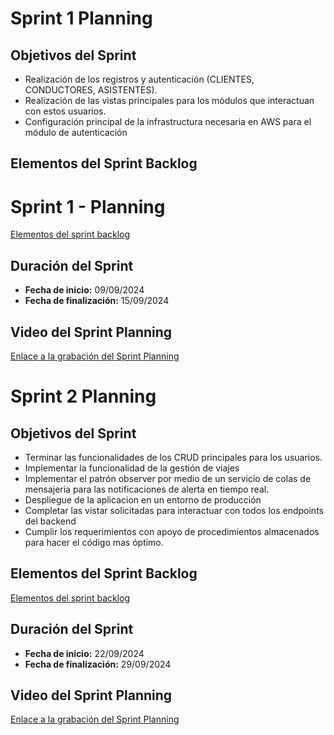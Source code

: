 # Sprint 1 Planning

## Objetivos del Sprint
- Realización de los registros y autenticación (CLIENTES, CONDUCTORES, ASISTENTES).
- Realización de las vistas principales para los módulos que interactuan con estos usuarios.
- Configuración principal de la infrastructura necesaria en AWS para el módulo de autenticación

## Elementos del Sprint Backlog
# Sprint 1 - Planning
[Elementos del sprint backlog](https://ayd1.atlassian.net/issues/?filter=10007&atlOrigin=eyJpIjoiODhlMTBlNjg0OGE4NGQ1YTkyZGVkZGJkNTc4YzcxMmIiLCJwIjoiaiJ9)

## Duración del Sprint
- **Fecha de inicio:** 09/09/2024
- **Fecha de finalización:** 15/09/2024

## Video del Sprint Planning
[Enlace a la grabación del Sprint Planning](https://drive.google.com/file/d/1fT8_FazN_WKY6cBmK57JNvjaYEGoppM-/view?usp=sharing)


# Sprint 2 Planning

## Objetivos del Sprint

- Terminar las funcionalidades de los CRUD principales para los usuarios. 
- Implementar la funcionalidad de la gestión de viajes 
- Implementar el patrón observer por medio de un servicio de colas de mensajeria para las notificaciones de alerta en tiempo real. 
- Despliegue de la aplicacion en un entorno de producción 
- Completar las vistar solicitadas para interactuar con todos los endpoints del backend 
- Cumplir los requerimientos con apoyo de procedimientos almacenados para hacer el código mas óptimo.


## Elementos del Sprint Backlog
[Elementos del sprint backlog](https://ayd1.atlassian.net/issues/?filter=10006&atlOrigin=eyJpIjoiODMwZmJhZDc3ZDA0NDkyYjhjYjllNWNhYzRmM2UzODUiLCJwIjoiaiJ9)

## Duración del Sprint
- **Fecha de inicio:** 22/09/2024
- **Fecha de finalización:** 29/09/2024

## Video del Sprint Planning
[Enlace a la grabación del Sprint Planning](https://drive.google.com/file/d/1URRXiabGhft5Xn1ATgIp0AihxzhscEn-/view?usp=sharing)
